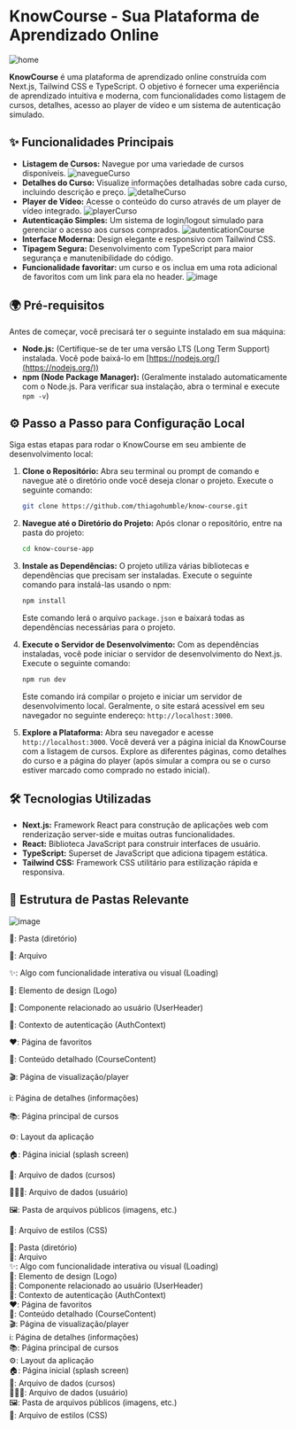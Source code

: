 # KnowCourse - Sua Plataforma de Aprendizado Online

![home](https://github.com/user-attachments/assets/e7c7e644-5044-4302-b843-ac979e5fd54e)





**KnowCourse** é uma plataforma de aprendizado online construída com Next.js, Tailwind CSS e TypeScript. O objetivo é fornecer uma experiência de aprendizado intuitiva e moderna, com funcionalidades como listagem de cursos, detalhes, acesso ao player de vídeo e um sistema de autenticação simulado. 

## ✨ Funcionalidades Principais

* **Listagem de Cursos:** Navegue por uma variedade de cursos disponíveis.
  ![navegueCurso](https://github.com/user-attachments/assets/3a8fb003-7464-4ef8-9aa8-0b0c6afefe78)
* **Detalhes do Curso:** Visualize informações detalhadas sobre cada curso, incluindo descrição e preço.
  ![detalheCurso](https://github.com/user-attachments/assets/1ce26c6d-700e-48c8-9a6f-23c9a1525cf5)
* **Player de Vídeo:** Acesse o conteúdo do curso através de um player de vídeo integrado.
  ![playerCurso](https://github.com/user-attachments/assets/018b00c5-053c-47b4-8ae2-1e5278438bf3)
* **Autenticação Simples:** Um sistema de login/logout simulado para gerenciar o acesso aos cursos comprados.
  ![autenticationCourse](https://github.com/user-attachments/assets/1cc7374d-a8a4-4573-a488-65d73c4a6f97)
* **Interface Moderna:** Design elegante e responsivo com Tailwind CSS.
* **Tipagem Segura:** Desenvolvimento com TypeScript para maior segurança e manutenibilidade do código.
* **Funcionalidade favoritar:** um curso e os inclua em uma rota adicional de favoritos com um link para ela no header.
![image](https://github.com/user-attachments/assets/3593c8c2-a5de-4d17-a197-271941b1d433)


## 🌍 Pré-requisitos

Antes de começar, você precisará ter o seguinte instalado em sua máquina:

* **Node.js:** (Certifique-se de ter uma versão LTS (Long Term Support) instalada. Você pode baixá-lo em [https://nodejs.org/](https://nodejs.org/))
* **npm (Node Package Manager):** (Geralmente instalado automaticamente com o Node.js. Para verificar sua instalação, abra o terminal e execute `npm -v`)

## ⚙️ Passo a Passo para Configuração Local

Siga estas etapas para rodar o KnowCourse em seu ambiente de desenvolvimento local:

1.  **Clone o Repositório:**
    Abra seu terminal ou prompt de comando e navegue até o diretório onde você deseja clonar o projeto. Execute o seguinte comando:

    ```bash
    git clone https://github.com/thiagohumble/know-course.git
    ```

2.  **Navegue até o Diretório do Projeto:**
    Após clonar o repositório, entre na pasta do projeto:

    ```bash
    cd know-course-app
    ```

3.  **Instale as Dependências:**
    O projeto utiliza várias bibliotecas e dependências que precisam ser instaladas. Execute o seguinte comando para instalá-las usando o npm:

    ```bash
    npm install
    ```

    Este comando lerá o arquivo `package.json` e baixará todas as dependências necessárias para o projeto.

4.  **Execute o Servidor de Desenvolvimento:**
    Com as dependências instaladas, você pode iniciar o servidor de desenvolvimento do Next.js. Execute o seguinte comando:

    ```bash
    npm run dev
    ```

    Este comando irá compilar o projeto e iniciar um servidor de desenvolvimento local. Geralmente, o site estará acessível em seu navegador no seguinte endereço: `http://localhost:3000`.

5.  **Explore a Plataforma:**
    Abra seu navegador e acesse `http://localhost:3000`. Você deverá ver a página inicial da KnowCourse com a listagem de cursos. Explore as diferentes páginas, como detalhes do curso e a página do player (após simular a compra ou se o curso estiver marcado como comprado no estado inicial).

## 🛠️ Tecnologias Utilizadas

* **Next.js:** Framework React para construção de aplicações web com renderização server-side e muitas outras funcionalidades.
* **React:** Biblioteca JavaScript para construir interfaces de usuário.
* **TypeScript:** Superset de JavaScript que adiciona tipagem estática.
* **Tailwind CSS:** Framework CSS utilitário para estilização rápida e responsiva.

## 📂 Estrutura de Pastas Relevante
![image](https://github.com/user-attachments/assets/5d7a5a6a-3496-4c98-95a4-0a12af8d5bdf)


📂: Pasta (diretório)

📄: Arquivo

✨: Algo com funcionalidade interativa ou visual (Loading)

🎨: Elemento de design (Logo)

👤: Componente relacionado ao usuário (UserHeader)

🔑: Contexto de autenticação (AuthContext)

❤️: Página de favoritos

📜: Conteúdo detalhado (CourseContent)

🎬: Página de visualização/player

ℹ️: Página de detalhes (informações)

📚: Página principal de cursos

⚙️: Layout da aplicação

🏠: Página inicial (splash screen)

📝: Arquivo de dados (cursos)

🧑‍🤝‍🧑: Arquivo de dados (usuário)

🖼️: Pasta de arquivos públicos (imagens, etc.)

💅: Arquivo de estilos (CSS)



📂: Pasta (diretório)<br>
📄: Arquivo<br>
✨: Algo com funcionalidade interativa ou visual (Loading)<br>
🎨: Elemento de design (Logo)<br>
👤: Componente relacionado ao usuário (UserHeader)<br>
🔑: Contexto de autenticação (AuthContext)<br>
❤️: Página de favoritos<br>
📜: Conteúdo detalhado (CourseContent)<br>
🎬: Página de visualização/player<br>
ℹ️: Página de detalhes (informações)<br>
📚: Página principal de cursos<br>
⚙️: Layout da aplicação<br>
🏠: Página inicial (splash screen)<br>
📝: Arquivo de dados (cursos)<br>
🧑‍🤝‍🧑: Arquivo de dados (usuário)<br>
🖼️: Pasta de arquivos públicos (imagens, etc.)<br>
💅: Arquivo de estilos (CSS)<br>
